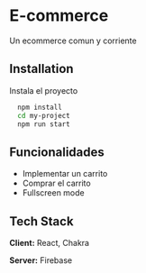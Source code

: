 # E-commerce

Un ecommerce comun y corriente

## Installation

Instala el proyecto

```bash
  npm install
  cd my-project
  npm run start
```

## Funcionalidades

- Implementar un carrito
- Comprar el carrito
- Fullscreen mode

## Tech Stack

**Client:** React, Chakra

**Server:** Firebase
